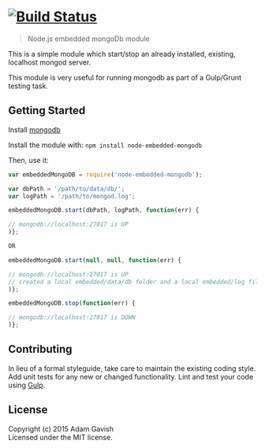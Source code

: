 #  [![Build Status](https://secure.travis-ci.org/agavish/node-embedded-mongodb.png?branch=master)](http://travis-ci.org/agavish/node-embedded-mongodb)

> Node.js embedded mongoDb module

This is a simple module which start/stop an already installed, existing, localhost mongod server.

This module is very useful for running mongodb as part of a Gulp/Grunt testing task.

## Getting Started

Install [mongodb](https://www.mongodb.org/downloads)
 
Install the module with: `npm install node-embedded-mongodb`

Then, use it:

```js
var embeddedMongoDB = require('node-embedded-mongodb');

var dbPath = '/path/to/data/db/';
var logPath = '/path/to/mongod.log';

embeddedMongoDB.start(dbPath, logPath, function(err) {

// mongodb://localhost:27017 is UP
)};

OR

embeddedMongoDB.start(null, null, function(err) {

// mongodb://localhost:27017 is UP
// created a local embedded/data/db folder and a local embedded/log file
)};

embeddedMongoDB.stop(function(err) {

// mongodb://localhost:27017 is DOWN
)};
```

## Contributing

In lieu of a formal styleguide, take care to maintain the existing coding style. Add unit tests for any new or changed functionality. Lint and test your code using [Gulp](http://gulpjs.com).


## License

Copyright (c) 2015 Adam Gavish  
Licensed under the MIT license.
